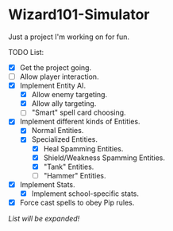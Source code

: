 # Wizard101-Simulator
Just a project I'm working on for fun.

TODO List:
- [x] Get the project going.
- [ ] Allow player interaction.
- [x] Implement Entity AI.
  - [x] Allow enemy targeting.
  - [x] Allow ally targeting.
  - [ ] "Smart" spell card choosing.
- [x] Implement different kinds of Entities.
  - [x] Normal Entities.
  - [x] Specialized Entities.
    - [x] Heal Spamming Entities.
    - [x] Shield/Weakness Spamming Entities.
    - [x] "Tank" Entities.
    - [ ] "Hammer" Entities.
- [x] Implement Stats.
  - [x] Implement school-specific stats.
- [x] Force cast spells to obey Pip rules.

_List will be expanded!_

